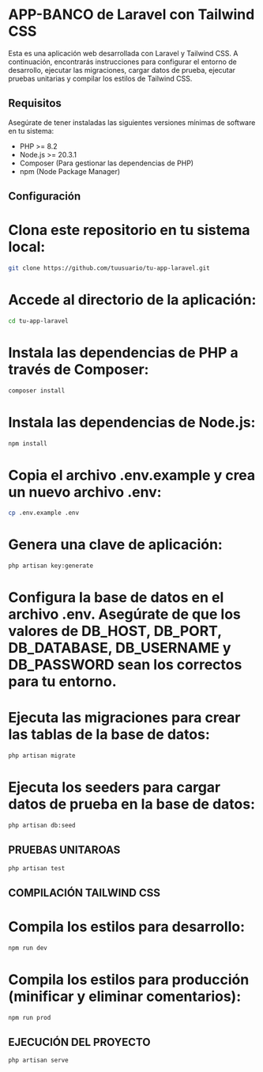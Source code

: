 # APP-BANCO de Laravel con Tailwind CSS

Esta es una aplicación web desarrollada con Laravel y Tailwind CSS. A continuación, encontrarás instrucciones para configurar el entorno de desarrollo, ejecutar las migraciones, cargar datos de prueba, ejecutar pruebas unitarias y compilar los estilos de Tailwind CSS.

## Requisitos

Asegúrate de tener instaladas las siguientes versiones mínimas de software en tu sistema:

- PHP >= 8.2
- Node.js >= 20.3.1
- Composer (Para gestionar las dependencias de PHP)
- npm (Node Package Manager)

## Configuración

# Clona este repositorio en tu sistema local:

```bash
git clone https://github.com/tuusuario/tu-app-laravel.git
```

# Accede al directorio de la aplicación:

```bash
cd tu-app-laravel
```

# Instala las dependencias de PHP a través de Composer:
```bash
composer install
```

# Instala las dependencias de Node.js:
```bash
npm install
```

# Copia el archivo .env.example y crea un nuevo archivo .env:
```bash
cp .env.example .env
```

# Genera una clave de aplicación:
```bash
php artisan key:generate
```

# Configura la base de datos en el archivo .env. Asegúrate de que los valores de DB_HOST, DB_PORT, DB_DATABASE, DB_USERNAME y DB_PASSWORD sean los correctos para tu entorno.


# Ejecuta las migraciones para crear las tablas de la base de datos:
```bash
php artisan migrate
```

# Ejecuta los seeders para cargar datos de prueba en la base de datos:
```bash
php artisan db:seed
```

## PRUEBAS UNITAROAS
```bash
php artisan test
```

## COMPILACIÓN TAILWIND CSS

# Compila los estilos para desarrollo:

```bash
npm run dev
```

# Compila los estilos para producción (minificar y eliminar comentarios):

```bash
npm run prod
```

## EJECUCIÓN DEL PROYECTO


```bash
php artisan serve
```